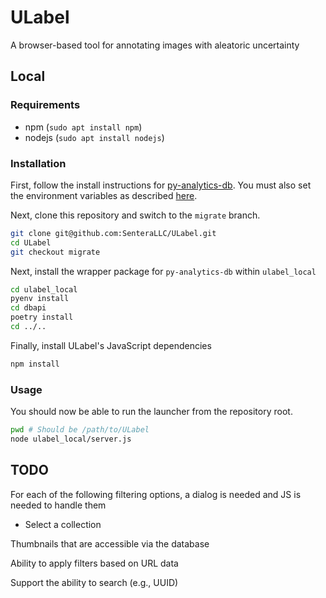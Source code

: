 # ULabel

A browser-based tool for annotating images with aleatoric uncertainty

## Local

### Requirements
- npm (`sudo apt install npm`)
- nodejs (`sudo apt install nodejs`)


### Installation

First, follow the install instructions for [py-analytics-db](https://github.com/SenteraLLC/py-analytics-db). You must also set the environment variables as described [here](https://github.com/SenteraLLC/py-analytics-db#credentials).

Next, clone this repository and switch to the `migrate` branch.

```bash
git clone git@github.com:SenteraLLC/ULabel.git
cd ULabel
git checkout migrate
```

Next, install the wrapper package for `py-analytics-db` within `ulabel_local`

```bash
cd ulabel_local
pyenv install
cd dbapi
poetry install
cd ../..
```

Finally, install ULabel's JavaScript dependencies

```bash
npm install
```

### Usage

You should now be able to run the launcher from the repository root.

```bash
pwd # Should be /path/to/ULabel
node ulabel_local/server.js
```

## TODO

For each of the following filtering options, a dialog is needed and JS is needed to handle them
- Select a collection

Thumbnails that are accessible via the database

Ability to apply filters based on URL data

Support the ability to search (e.g., UUID)

